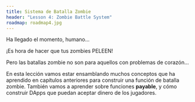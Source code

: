 ```yaml
---
title: Sistema de Batalla Zombie
header: "Lesson 4: Zombie Battle System"
roadmap: roadmap4.jpg
---
```


Ha llegado el momento, humano...

¡Es hora de hacer que tus zombies PELEEN!

Pero las batallas zombie no son para aquellos con problemas de corazón...

En esta lección vamos estar ensamblando muchos conceptos que ha aprendido en capítulos anteriores para construir una función de batalla zombie. También vamos a aprender sobre funciones **payable**, y cómo construir DApps que puedan aceptar dinero de los jugadores.
